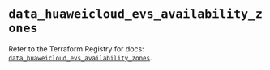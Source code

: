 # `data_huaweicloud_evs_availability_zones`

Refer to the Terraform Registry for docs: [`data_huaweicloud_evs_availability_zones`](https://registry.terraform.io/providers/huaweicloud/huaweicloud/1.71.1/docs/data-sources/evs_availability_zones).
